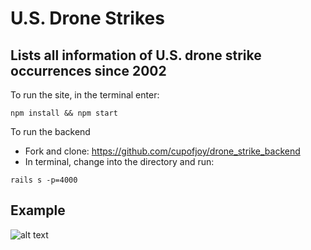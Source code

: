 # U.S. Drone Strikes
## Lists all information of U.S. drone strike occurrences since 2002

To run the site, in the terminal enter:
```
npm install && npm start
```

To run the backend
* Fork and clone: https://github.com/cupofjoy/drone_strike_backend
* In terminal, change into the directory and run:
```
rails s -p=4000
```

## Example
![alt text](./public.example.png "Example of the list feature and details")
